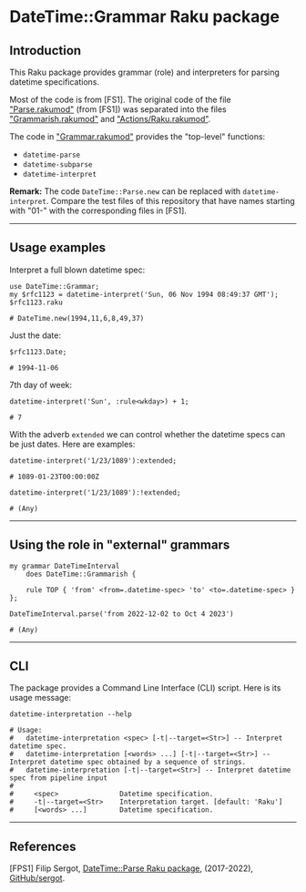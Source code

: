 # DateTime::Grammar Raku package

## Introduction

This Raku package provides grammar (role) and interpreters for parsing datetime specifications. 

Most of the code is from [FS1]. The original code of the file 
["Parse.rakumod"](https://github.com/sergot/datetime-parse/blob/master/lib/DateTime/Parse.rakumod)
(from [FS1]) was separated into the files 
["Grammarish.rakumod"](./lib/DateTime/Grammarish.rakumod)
and
["Actions/Raku.rakumod"](./lib/DateTime/Actions/Raku.rakumod).

The code in
["Grammar.rakumod"](./lib/DateTime/Grammar.rakumod) 
provides the "top-level" functions:
- `datetime-parse`
- `datetime-subparse`
- `datetime-interpret`

**Remark:** The code `DateTime::Parse.new` can be replaced with `datetime-interpret`.
Compare the test files of this repository that have names starting with "01-" with the corresponding files in [FS1].


------

## Usage examples

Interpret a full blown datetime spec:

```perl6
use DateTime::Grammar;
my $rfc1123 = datetime-interpret('Sun, 06 Nov 1994 08:49:37 GMT');
$rfc1123.raku
```
```
# DateTime.new(1994,11,6,8,49,37)
```

Just the date:

```perl6
$rfc1123.Date;
```
```
# 1994-11-06
```

7th day of week:

```perl6
datetime-interpret('Sun', :rule<wkday>) + 1;
```
```
# 7
```

With the adverb `extended` we can control whether the datetime specs can be just dates. 
Here are examples:

```perl6
datetime-interpret('1/23/1089'):extended;
```
```
# 1089-01-23T00:00:00Z
```

```perl6
datetime-interpret('1/23/1089'):!extended;
```
```
# (Any)
```

------

## Using the role in "external" grammars

```perl6
my grammar DateTimeInterval 
    does DateTime::Grammarish {

    rule TOP { 'from' <from=.datetime-spec> 'to' <to=.datetime-spec> } 
};

DateTimeInterval.parse('from 2022-12-02 to Oct 4 2023')
```
```
# (Any)
```

------

## CLI

The package provides a Command Line Interface (CLI) script. Here is its usage message:

```shell
datetime-interpretation --help
```
```
# Usage:
#   datetime-interpretation <spec> [-t|--target=<Str>] -- Interpret datetime spec.
#   datetime-interpretation [<words> ...] [-t|--target=<Str>] -- Interpret datetime spec obtained by a sequence of strings.
#   datetime-interpretation [-t|--target=<Str>] -- Interpret datetime spec from pipeline input
#   
#     <spec>               Datetime specification.
#     -t|--target=<Str>    Interpretation target. [default: 'Raku']
#     [<words> ...]        Datetime specification.
```


------

## References

[FPS1] Filip Sergot,
[DateTime::Parse Raku package](https://github.com/sergot/datetime-parse),
(2017-2022),
[GitHub/sergot](https://github.com/sergot).